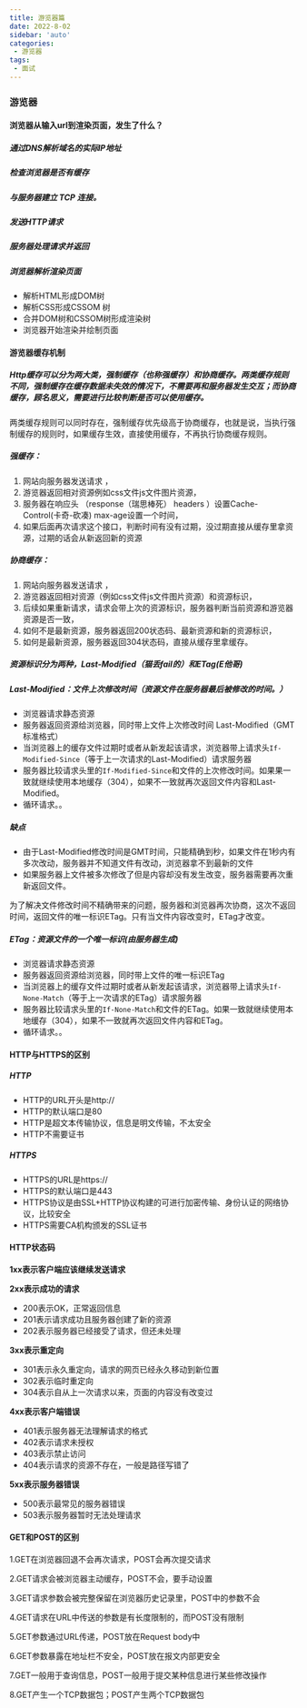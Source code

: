 ```yaml
---
title: 游览器篇
date: 2022-8-02
sidebar: 'auto'
categories:
 - 游览器
tags:
 - 面试
---
```

### 游览器

#### 浏览器从输入url到渲染页面，发生了什么？

##### 通过DNS解析域名的实际IP地址

##### 检查浏览器是否有缓存

##### 与服务器建立 TCP 连接。

##### 发送HTTP请求

##### 服务器处理请求并返回

##### 浏览器解析渲染页面

- 解析HTML形成DOM树
- 解析CSS形成CSSOM 树
- 合并DOM树和CSSOM树形成渲染树
- 浏览器开始渲染并绘制页面

#### 游览器缓存机制

##### Http缓存可以分为两大类，强制缓存（也称强缓存）和协商缓存。两类缓存规则不同，强制缓存在缓存数据未失效的情况下，不需要再和服务器发生交互；而协商缓存，顾名思义，需要进行比较判断是否可以使用缓存。

两类缓存规则可以同时存在，强制缓存优先级高于协商缓存，也就是说，当执行强制缓存的规则时，如果缓存生效，直接使用缓存，不再执行协商缓存规则。

##### 强缓存：

1. 网站向服务器发送请求 ，
2. 游览器返回相对资源例如css文件js文件图片资源，
3. 服务器在响应头 （response（瑞思棒死） headers ）设置Cache-Control(卡奇-砍凑) max-age设置一个时间，
4. 如果后面再次请求这个接口，判断时间有没有过期，没过期直接从缓存里拿资源，过期的话会从新返回新的资源

##### 协商缓存：

1. 网站向服务器发送请求 ，
2. 游览器返回相对资源（例如css文件js文件图片资源）和资源标识，
3. 后续如果重新请求，请求会带上次的资源标识，服务器判断当前资源和游览器资源是否一致，
4. 如何不是最新资源，服务器返回200状态码、最新资源和新的资源标识，
5. 如何是最新资源，服务器返回304状态码，直接从缓存里拿缓存。

##### 资源标识分为两种，Last-Modified（猫丢fail的）和ETag(E他哥)

##### Last-Modified：文件上次修改时间（资源文件在服务器最后被修改的时间。）

- 浏览器请求静态资源
- 服务器返回资源给浏览器，同时带上文件上次修改时间 Last-Modified（GMT标准格式）
- 当浏览器上的缓存文件过期时或者从新发起该请求，浏览器带上请求头`If-Modified-Since`（等于上一次请求的Last-Modified）请求服务器
- 服务器比较请求头里的`If-Modified-Since`和文件的上次修改时间。如果果一致就继续使用本地缓存（304），如果不一致就再次返回文件内容和Last-Modified。
- 循环请求。。

##### 缺点

- 由于Last-Modified修改时间是GMT时间，只能精确到秒，如果文件在1秒内有多次改动，服务器并不知道文件有改动，浏览器拿不到最新的文件
- 如果服务器上文件被多次修改了但是内容却没有发生改变，服务器需要再次重新返回文件。

为了解决文件修改时间不精确带来的问题，服务器和浏览器再次协商，这次不返回时间，返回文件的唯一标识ETag。只有当文件内容改变时，ETag才改变。

##### ETag：资源文件的一个唯一标识(由服务器生成)

- 浏览器请求静态资源
- 服务器返回资源给浏览器，同时带上文件的唯一标识ETag
- 当浏览器上的缓存文件过期时或者从新发起该请求，浏览器带上请求头`If-None-Match`（等于上一次请求的ETag）请求服务器
- 服务器比较请求头里的`If-None-Match`和文件的ETag。如果一致就继续使用本地缓存（304），如果不一致就再次返回文件内容和ETag。
- 循环请求。。

#### HTTP与HTTPS的区别

##### HTTP

- HTTP的URL开头是http://
- HTTP的默认端口是80
- HTTP是超文本传输协议，信息是明文传输，不太安全
- HTTP不需要证书

##### HTTPS

- HTTPS的URL是https://
- HTTPS的默认端口是443
- HTTPS协议是由SSL+HTTP协议构建的可进行加密传输、身份认证的网络协议，比较安全
- HTTPS需要CA机构颁发的SSL证书

#### HTTP状态码

**1xx表示客户端应该继续发送请求**

**2xx表示成功的请求**

- 200表示OK，正常返回信息
- 201表示请求成功且服务器创建了新的资源
- 202表示服务器已经接受了请求，但还未处理

**3xx表示重定向**

- 301表示永久重定向，请求的网页已经永久移动到新位置
- 302表示临时重定向
- 304表示自从上一次请求以来，页面的内容没有改变过

**4xx表示客户端错误**

- 401表示服务器无法理解请求的格式
- 402表示请求未授权
- 403表示禁止访问
- 404表示请求的资源不存在，一般是路径写错了

**5xx表示服务器错误**

- 500表示最常见的服务器错误
- 503表示服务器暂时无法处理请求

#### GET和POST的区别

1.GET在浏览器回退不会再次请求，POST会再次提交请求

2.GET请求会被浏览器主动缓存，POST不会，要手动设置 

3.GET请求参数会被完整保留在浏览器历史记录里，POST中的参数不会 

4.GET请求在URL中传送的参数是有长度限制的，而POST没有限制

5.GET参数通过URL传递，POST放在Request body中 

6.GET参数暴露在地址栏不安全，POST放在报文内部更安全 

7.GET一般用于查询信息，POST一般用于提交某种信息进行某些修改操作

8.GET产生一个TCP数据包；POST产生两个TCP数据包
